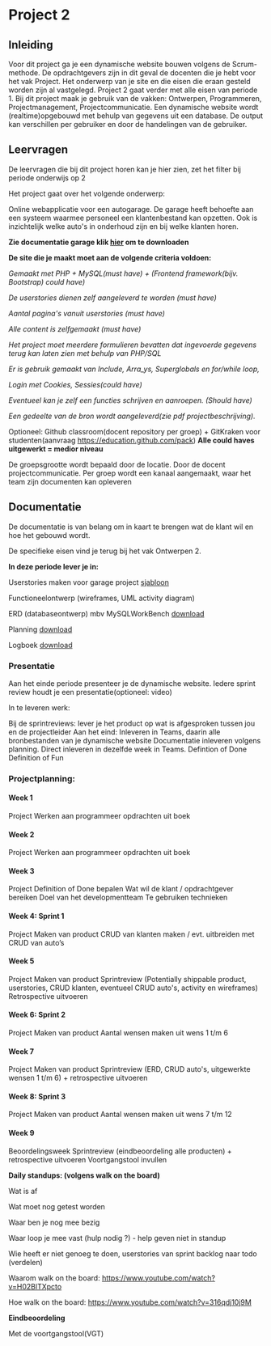 # Project 2

## Inleiding
Voor dit project ga je een dynamische website bouwen volgens de Scrum-methode. 
De opdrachtgevers zijn in dit geval de docenten die je hebt voor het vak Project. Het onderwerp van je site en die eisen die eraan gesteld worden zijn al vastgelegd. Project 2 gaat verder met alle eisen van periode 1. Bij dit project maak je gebruik van de vakken: Ontwerpen, Programmeren, Projectmanagement, Projectcommunicatie.
Een dynamische website wordt (realtime)opgebouwd met behulp van gegevens uit een database. De output kan verschillen per gebruiker en door de handelingen van de gebruiker. 

## Leervragen

De leervragen die bij dit project horen kan je hier zien, zet het filter bij periode onderwijs op 2 

Het project gaat over het volgende onderwerp: 

Online webapplicatie voor een autogarage.
De garage heeft behoefte aan een systeem waarmee personeel een klantenbestand kan opzetten.
Ook is inzichtelijk welke auto's in onderhoud zijn en bij welke klanten horen.

**Zie documentatie garage klik [hier](https://o365zadkine.sharepoint.com/teams/Onderwijsdocumenten/Gedeelde%20documenten/Forms/AllItems.aspx?id=%2Fteams%2FOnderwijsdocumenten%2FGedeelde%20documenten%2FGeneral%2FVanaf%202020%2D2021%28Learning%20Matters%29%2FBOL%2FNiveau%204%2FSoftware%20Development%2FCohort%2020%2D21%2FLeerjaar%201%2FBeroepsgericht%2FProject%202%2Fproject2%5Fdynamische%5Fwebsite%2Epdf&parent=%2Fteams%2FOnderwijsdocumenten%2FGedeelde%20documenten%2FGeneral%2FVanaf%202020%2D2021%28Learning%20Matters%29%2FBOL%2FNiveau%204%2FSoftware%20Development%2FCohort%2020%2D21%2FLeerjaar%201%2FBeroepsgericht%2FProject%202&p=true&originalPath=aHR0cHM6Ly9vMzY1emFka2luZS5zaGFyZXBvaW50LmNvbS86YjovdC9PbmRlcndpanNkb2N1bWVudGVuL0VlOGNqaWFhaTQ5RW5uemdPV1J5cEY0QmlVV3pPdXViZjUwaWxNWFc0QlN1U3c_cnRpbWU9ZWZVTXpUdVkyRWc) om te downloaden**

**De site die je maakt moet aan de volgende criteria voldoen:**

_Gemaakt met PHP + MySQL(must have) + (Frontend framework(bijv. Bootstrap) could have)_

_De userstories dienen zelf aangeleverd te worden (must have)_

_Aantal pagina's vanuit userstories (must have)_

_Alle content is zelfgemaakt (must have)_

_Het project moet meerdere formulieren bevatten dat ingevoerde gegevens terug kan laten zien met behulp van PHP/SQL_

_Er is gebruik gemaakt van Include, Arra_ys, Superglobals en for/while loop,_

_Login met Cookies, Sessies(could have)_

_Eventueel kan je zelf een functies schrijven en aanroepen. (Should have)_

_Een gedeelte van de bron wordt aangeleverd(zie pdf projectbeschrijving)._

Optioneel: Github classroom(docent repository per groep) + GitKraken voor studenten(aanvraag https://education.github.com/pack)
**Alle could haves uitgewerkt = medior niveau**

De groepsgrootte wordt bepaald door de locatie. Door de docent projectcommunicatie.
Per groep wordt een kanaal aangemaakt, waar het team zijn documenten kan opleveren

 

## Documentatie

De documentatie is van belang om in kaart te brengen wat de klant wil en hoe het gebouwd wordt. 

De specifieke eisen vind je terug bij het vak Ontwerpen 2. 

**In deze periode lever je in:**

Userstories maken voor garage project [sjabloon](https://o365zadkine.sharepoint.com/teams/Onderwijsdocumenten/_layouts/15/AccessDenied.aspx?Source=https%3A%2F%2Fo365zadkine%2Esharepoint%2Ecom%2Fteams%2FOnderwijsdocumenten%2FGedeelde%20documenten%2FGeneral%2FVanaf%202020%2D2021%28Learning%20Matters%29%2FBOL%2FNiveau%204%2FSoftware%20Development%2FCohort%2020%2D21%2FLeerjaar%201%2FBeroepsgericht%2FProject%202%2Fsjabloon%20user%20stories%2Edocx%3Fd%3Dw1fce23055728464c893d989bc6342820%26csf%3D1%26web%3D1%26e%3DAKTc3e%26cid%3D411aa1fc%2D7141%2D4a5b%2Db34c%2Debcd8227fd73&correlation=85f6939f%2Dc0e1%2Db000%2D91f7%2D6d786af39396&Type=item&name=1c088b13%2D5611%2D4eca%2D91b5%2Df5d0b6ac7d5b&listItemId=194)

Functioneelontwerp (wireframes, UML activity diagram)

ERD (databaseontwerp) mbv MySQLWorkBench [download](https://dev.mysql.com/downloads/workbench/)

Planning [download](https://o365zadkine.sharepoint.com/:x:/t/SoftwareDeveloper/EbBQhkmLt7pCpK1Yits546QBhhKPEoN0L7XaMMj7snpXJQ?e=dwcDOc)

Logboek [download](https://o365zadkine.sharepoint.com/teams/Onderwijsdocumenten/_layouts/15/AccessDenied.aspx?Source=https%3A%2F%2Fo365zadkine%2Esharepoint%2Ecom%2Fteams%2FOnderwijsdocumenten%2FGedeelde%20documenten%2FGeneral%2FVanaf%202020%2D2021%28Learning%20Matters%29%2FBOL%2FNiveau%204%2FSoftware%20Development%2FCohort%2020%2D21%2FLeerjaar%201%2FBeroepsgericht%2FProject%202%2FScrum%20at%20school%20Logboek%20%20%2D%20kopie%2Edocx%3Fd%3Dw6f9843d904584afe8b37b76938ea808f%26csf%3D1%26web%3D1%26e%3DMmYtBK%26cid%3Dc1a66f17%2De9ab%2D460a%2Db738%2De0b74e862983&correlation=a9f6939f%2Df08c%2Db000%2D91f7%2D6121a7a994f4&Type=item&name=1c088b13%2D5611%2D4eca%2D91b5%2Df5d0b6ac7d5b&listItemId=197)
 

### Presentatie 

Aan het einde periode presenteer je de dynamische website.
Iedere sprint review houdt je een presentatie(optioneel: video)

In te leveren werk: 

Bij de sprintreviews: lever je het product op wat is afgesproken tussen jou en de projectleider
Aan het eind: Inleveren in Teams, daarin alle bronbestanden van je dynamische website
Documentatie inleveren volgens planning. Direct inleveren in dezelfde week in Teams.
Defintion of Done 
Definition of Fun 

### Projectplanning:

#### Week 1

Project
Werken aan programmeer opdrachten uit boek

#### Week 2

Project
Werken aan programmeer opdrachten uit boek

#### Week 3

Project
Definition of Done bepalen
Wat wil de klant / opdrachtgever bereiken
Doel van het developmentteam
Te gebruiken technieken

#### Week 4: Sprint 1

Project
Maken van product
CRUD van klanten maken / evt. uitbreiden met CRUD van auto’s

#### Week 5

Project
Maken van product
Sprintreview (Potentially shippable product, userstories, CRUD klanten, eventueel CRUD auto's, activity en wireframes)
Retrospective uitvoeren
 
#### Week 6: Sprint 2

Project
Maken van product
Aantal wensen maken uit wens 1 t/m 6
 
#### Week 7

Project
Maken van product
Sprintreview (ERD, CRUD auto's,  uitgewerkte wensen 1 t/m 6) + retrospective uitvoeren
 
#### Week 8: Sprint 3

Project
Maken van product
Aantal wensen maken uit wens 7 t/m 12

#### Week 9

Beoordelingsweek
Sprintreview (eindbeoordeling alle producten) + retrospective uitvoeren
Voortgangstool invullen
 
**Daily standups: (volgens walk on the board)**

Wat is af

Wat moet nog getest worden

Waar ben je nog mee bezig

Waar loop je mee vast (hulp nodig ?) - help geven niet in standup

Wie heeft er niet genoeg te doen, userstories van sprint backlog naar todo (verdelen)

Waarom walk on the board: https://www.youtube.com/watch?v=H02BlTXpcto

Hoe walk on the board: https://www.youtube.com/watch?v=316qdj10j9M

**Eindbeoordeling**

Met de voortgangstool(VGT)

